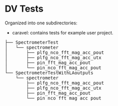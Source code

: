 # DV Tests

Organized into one subdirectories:
  * caravel: contains tests for example user project.

<pre>
├── SpectrometerTest
│   └── spectrometer
│       ├── plfg_nco_fft_mag_acc_pout
│       ├── plfg_nco_fft_mag_acc_utx
│       ├── pin_fft_mag_acc_pout
│       └── pin_nco_fft_mag_acc_pout
└── SpectrometerTestWithLAoutputs
    └── spectrometer
        ├── plfg_nco_fft_mag_acc_pout
        ├── plfg_nco_fft_mag_acc_utx
        ├── pin_fft_mag_acc_pout
        └── pin_nco_fft_mag_acc_pout
</pre>

